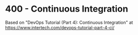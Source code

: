 # 400 - Continuous Integration

Based on "DevOps Tutorial (Part 4): Continuous Integration" at https://www.intertech.com/devops-tutorial-part-4-ci/
